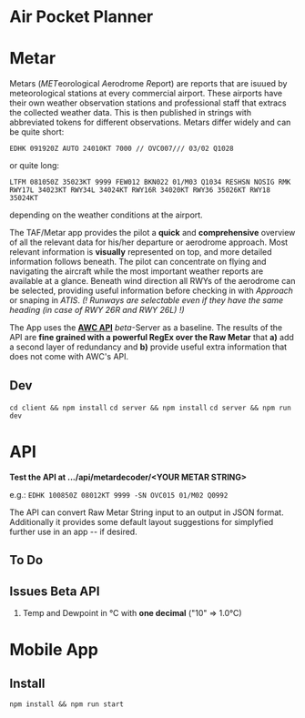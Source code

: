 # Air Pocket Planner

# Metar

Metars (*MET*eorological *A*erodrome *R*eport) are reports that are isuued by meteorological stations at every commercial airport. These airports have their own weather observation stations and professional staff that extracs the collected weather data. This is then published in strings with abbreviated tokens for different observations. Metars differ widely and can be quite short:

`EDHK 091920Z AUTO 24010KT 7000 // OVC007/// 03/02 Q1028`

or quite long:

`LTFM 081050Z 35023KT 9999 FEW012 BKN022 01/M03 Q1034 RESHSN NOSIG RMK RWY17L 34023KT RWY34L 34024KT RWY16R 34020KT RWY36 35026KT RWY18 35024KT`

depending on the weather conditions at the airport.

The TAF/Metar app provides the pilot a **quick** and **comprehensive** overview of all the relevant data for his/her departure or aerodrome approach. Most relevant information is **visually** represented on top, and more detailed information follows beneath. The pilot can concentrate on flying and navigating the aircraft while the most important weather reports are available at a glance. Beneath wind direction all RWYs of the aerodrome can be selected, providing useful information before checking in with _Approach_ or snaping in _ATIS_.
_(! Runways are selectable even if they have the same heading (in case of RWY 26R and RWY 26L) !)_

The App uses the [**AWC API**](https://www.aviationweather.gov/dataserver) _beta_-Server as a baseline. The results of the API are **fine grained with a powerful RegEx over the Raw Metar** that **a)** add a second layer of redundancy and **b)** provide useful extra information that does not come with AWC's API.

## Dev

`cd client && npm install`
`cd server && npm install`
`cd server && npm run dev`

# API

**Test the API at .../api/metardecoder/\<YOUR METAR STRING\>**

e.g.: `EDHK 100850Z 08012KT 9999 -SN OVC015 01/M02 Q0992 `

The API can convert Raw Metar String input to an output in JSON format. Additionally it provides some default layout suggestions for simplyfied further use in an app -- if desired.

## To Do

## Issues Beta API

1. Temp and Dewpoint in °C with **one decimal** ("10" => 1.0°C)

# Mobile App

## Install

`npm install && npm run start`
